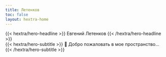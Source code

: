 ```yaml
---
title: Летенков
toc: false
layout: hextra-home
---
```


<div class="hx:mt-6 hx:mb-6">
{{< hextra/hero-headline >}}
  Евгений Летенков
{{< /hextra/hero-headline >}}
</div>

<div class="hx-mt-6 hx-mb-6">
{{< hextra/hero-subtitle >}}
  👋 Добро пожаловать в мое пространство...
{{< /hextra/hero-subtitle >}}
</div>
